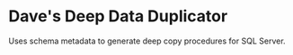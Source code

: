 Dave's Deep Data Duplicator
================

Uses schema metadata to generate deep copy procedures for SQL Server.
